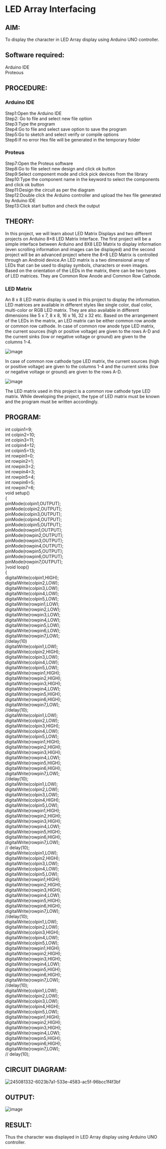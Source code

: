 # LED Array Interfacing 

##  AIM:
To display the character in LED Array display using Arduino UNO controller.

## Software required:
Arduino IDE </br>
Proteous

## PROCEDURE:
### Arduino IDE
Step1:Open the Arduino IDE </br>
Step2: Go to file and select new file option </br>
Step3:Type the program </br>
Step4:Go to file and select save option to save the program </br>
Step5:Go to sketch and select verify or compile options </br>
Step6:If no error Hex file will be generated in the temporary folder </br>
### Proteus
Step7:Open the Proteus software </br>
Step8:Go to file select new design and click ok button </br>
Step9:Select component mode and click pick devices from the library </br>
Step10:Type the component name in the keyword to select the components and click ok button </br>
Step11:Design the circuit as per the diagram </br>
Step12:Double click the Arduino controller and upload the hex file generated by Arduino IDE </br>
Step13:Click start button and check the output

## THEORY:

In this project, we will learn about LED Matrix Displays and two different projects on Arduino 8×8 LED Matrix Interface. The first project will be a simple interface between Arduino and 8X8 LED Matrix to display information (even scrolling information and images can be displayed) and the second project will be an advanced project where the 8×8 LED Matrix is controlled through an Android device.An LED matrix is a two dimensional array of LEDs that can be used to display symbols, characters or even images. Based on the orientation of the LEDs in the matrix, there can be two types of LED matrices. They are Common Row Anode and Common Row Cathode.
### LED Matrix
An 8 x 8 LED matrix display is used in this project to display the information. LED matrices are available in different styles like single color, dual color, multi-color or RGB LED matrix. They are also available in different dimensions like 5 x 7, 8 x 8, 16 x 16, 32 x 32 etc. Based on the arrangement of the LEDs in the matrix, an LED matrix can be either common row anode or common row cathode. In case of common row anode type LED matrix, the current sources (high or positive voltage) are given to the rows A-D and the current sinks (low or negative voltage or ground) are given to the columns 1-4.

![image](https://github.com/anishkumar-Embedded/LED-array-Interfacing-/assets/71547910/6f906d3a-bc5a-4188-818c-c213fddc1363)

In case of common row cathode type LED matrix, the current sources (high or positive voltage) are given to the columns 1-4 and the current sinks (low or negative voltage or ground) are given to the rows A-D.

![image](https://github.com/anishkumar-Embedded/LED-array-Interfacing-/assets/71547910/f5beccc0-5949-4a8b-90ea-e7c8c1844072)

The LED matrix used in this project is a common row cathode type LED matrix. While developing the project, the type of LED matrix must be known and the program must be written accordingly.


## PROGRAM:
int colpin1=9;</br>
int colpin2=10;</br>
int colpin3=11;</br>
int colpin4=12;</br>
int colpin5=13;</br>
int rowpin1=0;</br>
int rowpin2=1;</br>
int rowpin3=2;</br>
int rowpin4=3;</br>
int rowpin5=4;</br>
int rowpin6=5;</br>
int rowpin7=6;</br>
void setup()</br>
{</br>
pinMode(colpin1,OUTPUT);</br>
pinMode(colpin2,OUTPUT);</br>
pinMode(colpin3,OUTPUT);</br>
pinMode(colpin4,OUTPUT);</br>
pinMode(colpin5,OUTPUT);</br>
pinMode(rowpin1,OUTPUT);</br>
pinMode(rowpin2,OUTPUT);</br>
pinMode(rowpin3,OUTPUT);</br>
pinMode(rowpin4,OUTPUT);</br>
pinMode(rowpin5,OUTPUT);</br>
pinMode(rowpin6,OUTPUT);</br>
pinMode(rowpin7,OUTPUT);</br>
}void loop()</br>
{</br>
digitalWrite(colpin1,HIGH);</br>
digitalWrite(colpin2,LOW);</br>
digitalWrite(colpin3,LOW);</br>
digitalWrite(colpin4,LOW);</br>
digitalWrite(colpin5,LOW);</br>
digitalWrite(rowpin1,LOW);</br>
digitalWrite(rowpin2,LOW);</br>
digitalWrite(rowpin3,LOW);</br>
digitalWrite(rowpin4,LOW);</br>
digitalWrite(rowpin5,LOW);</br>
digitalWrite(rowpin6,LOW);</br>
digitalWrite(rowpin7,LOW);</br>
//delay(10)</br>
digitalWrite(colpin1,LOW);</br>
digitalWrite(colpin2,HIGH);</br>
digitalWrite(colpin3,LOW);</br>
digitalWrite(colpin4,LOW);</br>
digitalWrite(colpin5,LOW);</br>
digitalWrite(rowpin1,HIGH);</br>
digitalWrite(rowpin2,HIGH);</br>
digitalWrite(rowpin3,HIGH);</br>
digitalWrite(rowpin4,LOW);</br>
digitalWrite(rowpin5,HIGH);</br>
digitalWrite(rowpin6,HIGH);</br>
digitalWrite(rowpin7,LOW);</br>
//delay(10);</br>
digitalWrite(colpin1,LOW);</br>
digitalWrite(colpin2,LOW);</br>
digitalWrite(colpin3,HIGH);</br>
digitalWrite(colpin4,LOW);</br>
digitalWrite(colpin5,LOW);</br>
digitalWrite(rowpin1,HIGH);</br>
digitalWrite(rowpin2,HIGH);</br>
digitalWrite(rowpin3,HIGH);</br>
digitalWrite(rowpin4,LOW);</br>
digitalWrite(rowpin5,HIGH);</br>
digitalWrite(rowpin6,HIGH);</br>
digitalWrite(rowpin7,LOW);</br>
//delay(10);</br>
digitalWrite(colpin1,LOW);</br>
digitalWrite(colpin2,LOW);</br>
digitalWrite(colpin3,LOW);</br>
digitalWrite(colpin4,HIGH);</br>
digitalWrite(colpin5,LOW);</br>
digitalWrite(rowpin1,HIGH);</br>
digitalWrite(rowpin2,HIGH);</br>
digitalWrite(rowpin3,HIGH);</br>
digitalWrite(rowpin4,LOW);</br>
digitalWrite(rowpin5,HIGH);</br>
digitalWrite(rowpin6,HIGH);</br>
digitalWrite(rowpin7,LOW);</br>
// delay(10);</br>
digitalWrite(colpin1,LOW);</br>
digitalWrite(colpin2,HIGH);</br>
digitalWrite(colpin3,LOW);</br>
digitalWrite(colpin4,LOW);</br>
digitalWrite(colpin5,LOW);</br>
digitalWrite(rowpin1,HIGH);</br>
digitalWrite(rowpin2,HIGH);</br>
digitalWrite(rowpin3,HIGH);</br>
digitalWrite(rowpin4,LOW);</br>
digitalWrite(rowpin5,HIGH);</br>
digitalWrite(rowpin6,HIGH);</br>
digitalWrite(rowpin7,LOW);</br>
//delay(10);</br>
digitalWrite(colpin1,LOW);</br>
digitalWrite(colpin2,LOW);</br>
digitalWrite(colpin3,HIGH);</br>
digitalWrite(colpin4,LOW);</br>
digitalWrite(colpin5,LOW);</br>
digitalWrite(rowpin1,HIGH);</br>
digitalWrite(rowpin2,HIGH);</br>
digitalWrite(rowpin3,HIGH);</br>
digitalWrite(rowpin4,LOW);</br>
digitalWrite(rowpin5,HIGH);</br>
digitalWrite(rowpin6,HIGH);</br>
digitalWrite(rowpin7,LOW);</br>
//delay(10);</br>
digitalWrite(colpin1,LOW);</br>
digitalWrite(colpin2,LOW);</br>
digitalWrite(colpin3,LOW);</br>
digitalWrite(colpin4,HIGH);</br>
digitalWrite(colpin5,LOW);</br>
digitalWrite(rowpin1,HIGH);</br>
digitalWrite(rowpin2,HIGH);</br>
digitalWrite(rowpin3,HIGH);</br>
digitalWrite(rowpin4,LOW);</br>
digitalWrite(rowpin5,HIGH);</br>
digitalWrite(rowpin6,HIGH);</br>
digitalWrite(rowpin7,LOW);</br>
// delay(10);</br>

## CIRCUIT DIAGRAM:
![245081332-6023b7a1-533e-4583-ac5f-96bcc1f4f3bf](https://github.com/AMANKUMAR2541/LED-array-Interfacing-/assets/132323363/fc664ab7-f986-4f1e-aa10-74eef14c9aac)

## OUTPUT:
![image](https://github.com/AMANKUMAR2541/LED-array-Interfacing-/assets/132323363/f6ca5b43-633b-4c2d-bbc5-0f00d7c2bf1f)

## RESULT:
Thus the character was displayed in LED Array display using Arduino UNO controller.
